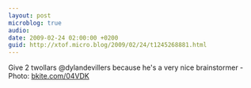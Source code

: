 ```yaml
---
layout: post
microblog: true
audio: 
date: 2009-02-24 02:00:00 +0200
guid: http://xtof.micro.blog/2009/02/24/t1245268881.html
---
```

Give 2 twollars @dylandevillers because he's a very nice brainstormer - Photo: [bkite.com/04VDK](http://bkite.com/04VDK)
